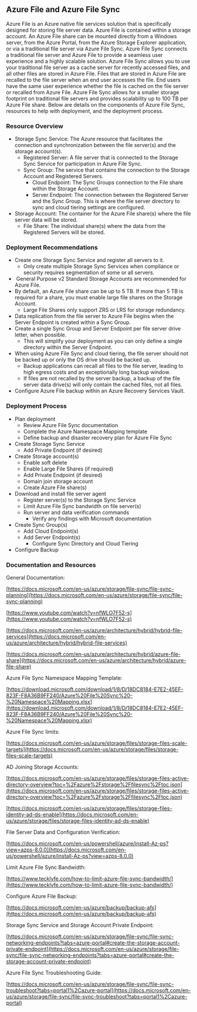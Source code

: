## Azure File and Azure File Sync

Azure File is an Azure native file services solution that is specifically designed for storing file server data. Azure File is contained within a storage account. An Azure File share can be mounted directly from a Windows server, from the Azure Portal, from the Azure Storage Explorer application, or via a traditional file server via Azure File Sync. Azure File Sync connects a traditional file server and Azure File to provide a seamless user experience and a highly scalable solution. Azure File Sync allows you to use your traditional file server as a cache server for recently accessed files, and all other files are stored in Azure File. Files that are stored in Azure File are recalled to the file server when an end user accesses the file. End users have the same user experience whether the file is cached on the file server or recalled from Azure File. Azure File Sync allows for a smaller storage footprint on traditional file servers and provides scalability up to 100 TB per Azure File share. Below are details on the components of Azure File Sync, resources to help with deployment, and the deployment process. 

### Resource Overview

*   Storage Sync Service: The Azure resource that facilitates the connection and synchronization between the file server(s) and the storage account(s).
    *   Registered Server: A file server that is connected to the Storage Sync Service for participation in Azure File Sync.
    *   Sync Group: The service that contains the connection to the Storage Account and Registered Servers. 
        *   Cloud Endpoint: The Sync Groups connection to the File share within the Storage Account. 
        *   Server Endpoint: The connection between the Registered Server and the Sync Group. This is where the file server directory to sync and cloud tiering settings are configured. 
*   Storage Account: The container for the Azure File share(s) where the file server data will be stored. 
    *   File Share: The individual share(s) where the data from the Registered Servers will be stored. 

### Deployment Recommendations

*   Create one Storage Sync Service and register all servers to it.
    *   Only create multiple Storage Sync Services when compliance or security requires segmentation of some or all servers.
*    General Purpose v2 Standard Storage Accounts are recommended for Azure File.
*   By default, an Azure File share can be up to 5 TB. If more than 5 TB is required for a share, you must enable large file shares on the Storage Account.
    *   Large File Shares only support ZRS or LRS for storage redundancy.
*   Data replication from the file server to Azure File begins when the Server Endpoint is created within a Sync Group.
*   Create a single Sync Group and Server Endpoint per file server drive letter, when possible.
    *   This will simplify your deployment as you can only define a single directory within the Server Endpoint. 
*   When using Azure File Sync and cloud tiering, the file server should not be backed up or only the OS drive should be backed up.
    *   Backup applications can recall all files to the file server, leading to high egress costs and an exceptionally long backup window.
    *   If files are not recalled by the server backup, a backup of the file server data drive(s) will only contain the cached files, not all files.
*   Configure Azure File backup within an Azure Recovery Services Vault.

### Deployment Process

*   Plan deployment 
    *   Review Azure File Sync documentation 
    *   Complete the Azure Namespace Mapping template 
    *   Define backup and disaster recovery plan for Azure File Sync
*   Create Storage Sync Service
    *   Add Private Endpoint (if desired) 
*   Create Storage account(s)
    *   Enable soft delete 
    *   Enable Large File Shares (if required)
    *   Add Private Endpoint (if desired) 
    *   Domain join storage account
    *   Create Azure File share(s) 
*   Download and install file server agent
    *   Register server(s) to the Storage Sync Service
    *   Limit Azure File Sync bandwidth on file server(s)
    *   Run server and data verification commands
        *   Verify any findings with Microsoft documentation
*   Create Sync Group(s)
    *   Add Cloud Endpoint(s)
    *   Add Server Endpoint(s)
        *   Configure Sync Directory and Cloud Tiering 
*   Configure Backup 

### Documentation and Resources

General Documentation: 

[https://docs.microsoft.com/en-us/azure/storage/file-sync/file-sync-planning](https://docs.microsoft.com/en-us/azure/storage/file-sync/file-sync-planning)

[https://www.youtube.com/watch?v=nfWLO7F52-s](https://www.youtube.com/watch?v=nfWLO7F52-s)

[https://docs.microsoft.com/en-us/azure/architecture/hybrid/hybrid-file-services](https://docs.microsoft.com/en-us/azure/architecture/hybrid/hybrid-file-services)

[https://docs.microsoft.com/en-us/azure/architecture/hybrid/azure-file-share](https://docs.microsoft.com/en-us/azure/architecture/hybrid/azure-file-share)

Azure File Sync Namespace Mapping Template:

[https://download.microsoft.com/download/1/8/D/18DC8184-E7E2-45EF-823F-F8A36B9FF240/Azure%20File%20Sync%20-%20Namespace%20Mapping.xlsx](https://download.microsoft.com/download/1/8/D/18DC8184-E7E2-45EF-823F-F8A36B9FF240/Azure%20File%20Sync%20-%20Namespace%20Mapping.xlsx)

Azure File Sync limits:

[https://docs.microsoft.com/en-us/azure/storage/files/storage-files-scale-targets](https://docs.microsoft.com/en-us/azure/storage/files/storage-files-scale-targets)

AD Joining Storage Accounts:

[https://docs.microsoft.com/en-us/azure/storage/files/storage-files-active-directory-overview?toc=%2Fazure%2Fstorage%2Ffilesync%2Ftoc.json](https://docs.microsoft.com/en-us/azure/storage/files/storage-files-active-directory-overview?toc=%2Fazure%2Fstorage%2Ffilesync%2Ftoc.json)

[https://docs.microsoft.com/en-us/azure/storage/files/storage-files-identity-ad-ds-enable](https://docs.microsoft.com/en-us/azure/storage/files/storage-files-identity-ad-ds-enable)

File Server Data and Configuration Verification: 

[https://docs.microsoft.com/en-us/powershell/azure/install-Az-ps?view=azps-8.0.0](https://docs.microsoft.com/en-us/powershell/azure/install-Az-ps?view=azps-8.0.0)

Limit Azure File Sync Bandwidth:

[https://www.tecklyfe.com/how-to-limit-azure-file-sync-bandwidth/](https://www.tecklyfe.com/how-to-limit-azure-file-sync-bandwidth/)

Configure Azure File Backup:

[https://docs.microsoft.com/en-us/azure/backup/backup-afs](https://docs.microsoft.com/en-us/azure/backup/backup-afs)

Storage Sync Service and Storage Account Private Endpoint: 

[https://docs.microsoft.com/en-us/azure/storage/file-sync/file-sync-networking-endpoints?tabs=azure-portal#create-the-storage-account-private-endpoint](https://docs.microsoft.com/en-us/azure/storage/file-sync/file-sync-networking-endpoints?tabs=azure-portal#create-the-storage-account-private-endpoint)

Azure File Sync Troubleshooting Guide:

[https://docs.microsoft.com/en-us/azure/storage/file-sync/file-sync-troubleshoot?tabs=portal1%2Cazure-portal](https://docs.microsoft.com/en-us/azure/storage/file-sync/file-sync-troubleshoot?tabs=portal1%2Cazure-portal)